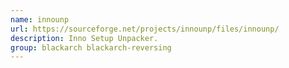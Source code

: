 ```yaml
---
name: innounp
url: https://sourceforge.net/projects/innounp/files/innounp/
description: Inno Setup Unpacker.
group: blackarch blackarch-reversing
---
```

